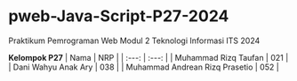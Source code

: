 # pweb-Java-Script-P27-2024
Praktikum Pemrograman Web Modul 2 Teknologi Informasi ITS 2024

**Kelompok P27**
| Nama | NRP    |
| :---:   | :---: |
| Muhammad Rizq Taufan | 021 |
| Dani Wahyu Anak Ary | 038 |
| Muhammad Andrean Rizq Prasetio | 052 |
